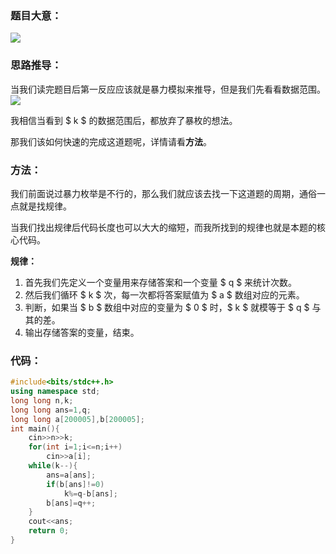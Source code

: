 ### 题目大意：
![](https://cdn.luogu.com.cn/upload/image_hosting/30ydxef0.png)
### 思路推导：
当我们读完题目后第一反应应该就是暴力模拟来推导，但是我们先看看数据范围。
![](https://cdn.luogu.com.cn/upload/image_hosting/7wnotk5h.png)

我相信当看到 $ k $ 的数据范围后，都放弃了暴枚的想法。

那我们该如何快速的完成这道题呢，详情请看**方法**。

### 方法：
我们前面说过暴力枚举是不行的，那么我们就应该去找一下这道题的周期，通俗一点就是找规律。

当我们找出规律后代码长度也可以大大的缩短，而我所找到的规律也就是本题的核心代码。

**规律：**

1. 首先我们先定义一个变量用来存储答案和一个变量 $ q $ 来统计次数。
2. 然后我们循环 $ k $ 次，每一次都将答案赋值为 $ a $ 数组对应的元素。
3. 判断，如果当 $ b $ 数组中对应的变量为 $ 0 $ 时，$ k $ 就模等于 $ q $ 与其的差。
4. 输出存储答案的变量，结束。

### 代码：
```cpp
#include<bits/stdc++.h>
using namespace std;
long long n,k;
long long ans=1,q;
long long a[200005],b[200005];
int main(){
	cin>>n>>k;
	for(int i=1;i<=n;i++)
		cin>>a[i];
	while(k--){
		ans=a[ans];
		if(b[ans]!=0)
			k%=q-b[ans];
		b[ans]=q++;
	}
	cout<<ans;
	return 0;
}
```